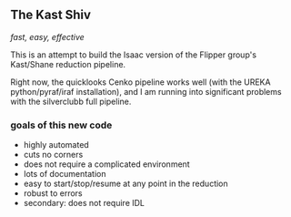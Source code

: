## The Kast Shiv ##

_fast, easy, effective_


This is an attempt to build the Isaac version of the
Flipper group's Kast/Shane reduction pipeline.

Right now, the quicklooks Cenko pipeline works well (with
the UREKA python/pyraf/iraf installation), and I am running
into significant problems with the silverclubb full pipeline.


### goals of this new code ###

- highly automated
- cuts no corners
- does not require a complicated environment
- lots of documentation
- easy to start/stop/resume at any point in the reduction
- robust to errors
- secondary: does not require IDL

